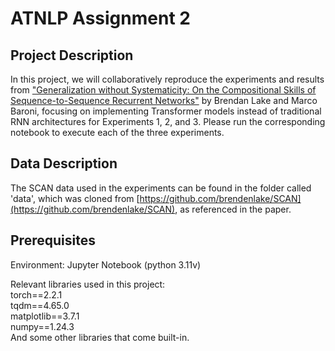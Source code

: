 # ATNLP Assignment 2

## Project Description

In this project, we will collaboratively reproduce the experiments and results from ["Generalization without Systematicity: On the Compositional Skills of Sequence-to-Sequence Recurrent Networks"](https://arxiv.org/abs/1711.00350) by Brendan Lake and Marco Baroni, focusing on implementing Transformer models instead of traditional RNN architectures for Experiments 1, 2, and 3. Please run the corresponding notebook to execute each of the three experiments.

## Data Description
The SCAN data used in the experiments can be found in the folder called 'data', which was cloned from [https://github.com/brendenlake/SCAN](https://github.com/brendenlake/SCAN), as referenced in the paper.

## Prerequisites
Environment: Jupyter Notebook (python 3.11v)

Relevant libraries used in this project:\
torch==2.2.1\
tqdm==4.65.0\
matplotlib==3.7.1\
numpy==1.24.3\
And some other libraries that come built-in.

